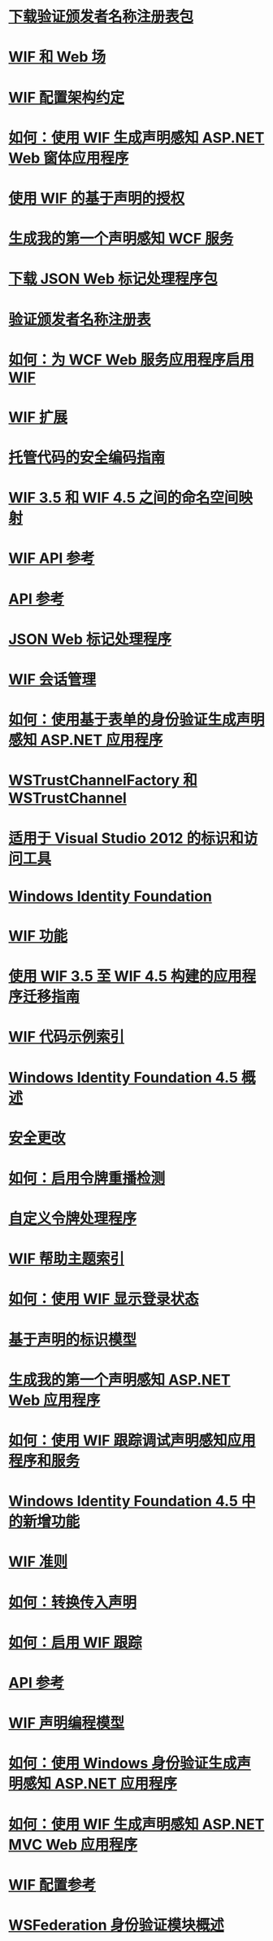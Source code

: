 # [下载验证颁发者名称注册表包](downloading-the-validating-issuer-name-registry-package.md)
# [WIF 和 Web 场](wif-and-web-farms.md)
# [WIF 配置架构约定](wif-configuration-schema-conventions.md)
# [如何：使用 WIF 生成声明感知 ASP.NET Web 窗体应用程序](how-to-build-claims-aware-aspnet-web-forms-app-using-wif.md)
# [使用 WIF 的基于声明的授权](claims-based-authorization-using-wif.md)
# [生成我的第一个声明感知 WCF 服务](building-my-first-claims-aware-wcf-service.md)
# [下载 JSON Web 标记处理程序包](downloading-the-json-web-token-handler-package.md)
# [验证颁发者名称注册表](validating-issuer-name-registry.md)
# [如何：为 WCF Web 服务应用程序启用 WIF](how-to-enable-wif-for-a-wcf-web-service-application.md)
# [WIF 扩展](wif-extensions.md)
# [托管代码的安全编码指南](secure-coding-guidelines-for-unmanaged-code.md)
# [WIF 3.5 和 WIF 4.5 之间的命名空间映射](namespace-mapping-between-wif-3-5-and-wif-4-5.md)
# [WIF API 参考](wif-api-reference.md)
# [API 参考](json-web-token-handler-api-reference.md)
# [JSON Web 标记处理程序](json-web-token-handler.md)
# [WIF 会话管理](wif-session-management.md)
# [如何：使用基于表单的身份验证生成声明感知 ASP.NET 应用程序](claims-aware-aspnet-app-forms-authentication.md)
# [WSTrustChannelFactory 和 WSTrustChannel](wstrustchannelfactory-and-wstrustchannel.md)
# [适用于 Visual Studio 2012 的标识和访问工具](identity-and-access-tool-for-vs.md)
# [Windows Identity Foundation](windows-identity-foundation.md)
# [WIF 功能](wif-features.md)
# [使用 WIF 3.5 至 WIF 4.5 构建的应用程序迁移指南](guidelines-for-migrating-an-application-built-using-wif-3-5-to-wif-4-5.md)
# [WIF 代码示例索引](wif-code-sample-index.md)
# [Windows Identity Foundation 4.5 概述](wif-overview.md)
# [安全更改](security-changes.md)
# [如何：启用令牌重播检测](how-to-enable-token-replay-detection.md)
# [自定义令牌处理程序](custom-token-handlers.md)
# [WIF 帮助主题索引](wif-how-tos-index.md)
# [如何：使用 WIF 显示登录状态](how-to-display-signed-in-status-using-wif.md)
# [基于声明的标识模型](claims-based-identity-model.md)
# [生成我的第一个声明感知 ASP.NET Web 应用程序](building-my-first-claims-aware-aspnet-web-app.md)
# [如何：使用 WIF 跟踪调试声明感知应用程序和服务](how-to-debug-claims-aware-applications-and-services-using-wif-tracing.md)
# [Windows Identity Foundation 4.5 中的新增功能](whats-new-in-wif.md)
# [WIF 准则](wif-guidelines.md)
# [如何：转换传入声明](how-to-transform-incoming-claims.md)
# [如何：启用 WIF 跟踪](how-to-enable-wif-tracing.md)
# [API 参考](validating-issuer-name-registry-api-reference.md)
# [WIF 声明编程模型](wif-claims-programming-model.md)
# [如何：使用 Windows 身份验证生成声明感知 ASP.NET 应用程序](how-to-build-claims-aware-aspnet-app-using-windows-authentication.md)
# [如何：使用 WIF 生成声明感知 ASP.NET MVC Web 应用程序](how-to-build-claims-aware-aspnet-mvc-web-app-using-wif.md)
# [WIF 配置参考](wif-configuration-reference.md)
# [WSFederation 身份验证模块概述](wsfederation-authentication-module-overview.md)
